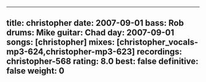 
---
title: christopher
date: 2007-09-01
bass:	Rob
drums:	Mike
guitar:	Chad
day: 2007-09-01
songs: [christopher]
mixes: [christopher_vocals-mp3-624,christopher-mp3-623]
recordings: christopher-568
rating: 8.0
best: false
definitive: false
weight: 0
---
